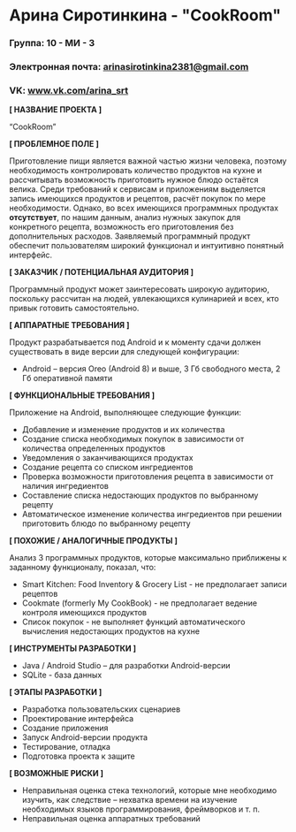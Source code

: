 # Арина Сиротинкина - "CookRoom"

### Группа: 10 - МИ - 3
### Электронная почта: arinasirotinkina2381@gmail.com
### VK: www.vk.com/arina_srt


**[ НАЗВАНИЕ ПРОЕКТА ]**

“CookRoom”

**[ ПРОБЛЕМНОЕ ПОЛЕ ]**

Приготовление пищи является важной частью жизни человека, поэтому необходимость контролировать количество продуктов на кухне и рассчитывать возможность приготовить нужное блюдо остаётся велика. Среди требований к сервисам и приложениям выделяется запись имеющихся продуктов и рецептов, расчёт покупок по мере необходимости. Однако, во всех имеющихся программных продуктах **отсутствует**, по нашим данным, анализ нужных закупок для конкретного рецепта, возможность его приготовления без дополнительных расходов. Заявляемый программный продукт обеспечит пользователям широкий функционал и интуитивно понятный интерфейс.


**[ ЗАКАЗЧИК / ПОТЕНЦИАЛЬНАЯ АУДИТОРИЯ ]**

Программный продукт может заинтересовать широкую аудиторию, поскольку рассчитан на людей, увлекающихся кулинарией и всех, кто привык готовить самостоятельно.

**[ АППАРАТНЫЕ ТРЕБОВАНИЯ ]** 

Продукт разрабатывается под Android и к моменту сдачи должен существовать в виде версии для следующей конфигурации:

* Android – версия Oreo (Android 8) и выше, 3 Гб свободного места, 2 Гб оперативной памяти

**[ ФУНКЦИОНАЛЬНЫЕ ТРЕБОВАНИЯ ]**

Приложение на Android, выполняющее следующие функции:

* Добавление и изменение продуктов и их количества
* Создание списка необходимых покупок в зависимости от количества определенных продуктов
* Уведомления о заканчивающихся продуктах
* Создание рецепта со списком ингредиентов
* Проверка возможности приготовления рецепта в зависимости от наличия ингредиентов
* Составление списка недостающих продуктов по выбранному рецепту
* Автоматическое изменение количества ингредиентов при решении приготовить блюдо по выбранному рецепту

**[ ПОХОЖИЕ / АНАЛОГИЧНЫЕ ПРОДУКТЫ ]**

Анализ 3 программных продуктов, которые максимально приближены к заданному функционалу, показал, что:

* Smart Kitchen: Food Inventory & Grocery List - не предполагает записи рецептов
*	Cookmate (formerly My CookBook) - не предполагает ведение контроля имеющихся продуктов
* Список покупок - не выполняет функций автоматического вычисления недостающих продуктов на кухне

**[ ИНСТРУМЕНТЫ РАЗРАБОТКИ ]**

*	Java / Android Studio – для разработки Android-версии
*	SQLite - база данных

**[ ЭТАПЫ РАЗРАБОТКИ ]**

*	Разработка пользовательских сценариев
*	Проектирование интерфейса
* Создание приложения
*	Запуск Android-версии продукта
*	Тестирование, отладка
*	Подготовка проекта к защите

**[ ВОЗМОЖНЫЕ РИСКИ ]**

*	Неправильная оценка стека технологий, которые мне необходимо изучить, как следствие – нехватка времени на изучение необходимых языков программирования, фреймворков и т. п.
* Неправильная оценка аппаратных требований
